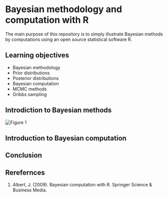 # Bayesian methodology and computation with R
The main purpose of this repository is to simply illustrate Bayesian methods by computations using an open source statistical software R.


## Learning objectives
- Bayesian methodology
- Prior distributions
- Posterior distributions
- Bayesian computation
- MCMC methods
- Gribbs sampling

## Introdiction to Bayesian methods


![Figure 1](https://user-images.githubusercontent.com/34510262/149660543-da8f6202-f2dd-4ddc-950a-9de66118fa8b.jpg)


## Introduction to Bayesian computation

## Conclusion

## Rerefernces
1. Albert, J. (2009). Bayesian computation with R. Springer Science & Business Media.
